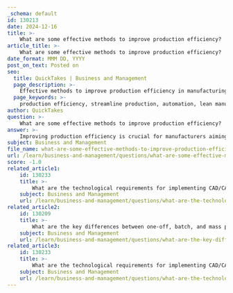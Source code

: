 ```yaml
---
_schema: default
id: 130213
date: 2024-12-16
title: >-
    What are some effective methods to improve production efficiency?
article_title: >-
    What are some effective methods to improve production efficiency?
date_format: MMM DD, YYYY
post_on_text: Posted on
seo:
  title: QuickTakes | Business and Management
  page_description: >-
    Effective methods to improve production efficiency in manufacturing including automation, lean principles, employee training, and data analytics.
  page_keywords: >-
    production efficiency, streamline production, automation, lean manufacturing, data analytics, CAD CAM, CNC machining, employee training, just-in-time production, performance analysis, continuous improvement, manufacturing productivity
author: QuickTakes
question: >-
    What are some effective methods to improve production efficiency?
answer: >-
    Improving production efficiency is crucial for manufacturers aiming to enhance productivity, reduce costs, and maintain a competitive edge. Here are some effective methods to achieve this:\n\n1. **Streamlining Production Lines**: Identifying and eliminating bottlenecks in the production process can significantly improve throughput and reduce cycle times. This involves analyzing workflows and optimizing the sequence of operations to ensure a smooth flow of materials and information.\n\n2. **Automation**: Implementing automation technologies can enhance production efficiency by reducing manual labor, minimizing errors, and increasing speed. Automation can include robotics, conveyor systems, and automated quality control processes.\n\n3. **Lean Manufacturing Principles**: Adopting lean manufacturing practices focuses on eliminating waste and improving the flow of work. This approach encourages continuous improvement and helps organizations achieve higher productivity with fewer resources.\n\n4. **Data Analytics**: Utilizing data analytics tools allows organizations to gather insights into their production processes. By analyzing performance data, manufacturers can identify inefficiencies, make data-driven decisions, and implement corrective actions to enhance productivity.\n\n5. **CAD/CAM and CNC Machining**: Employing efficient CAD/CAM programming techniques can optimize tool paths and reduce machining time. This includes using advanced features like toolpath optimization algorithms and adaptive strategies to minimize unnecessary movements and tool changes.\n\n6. **Employee Training and Engagement**: Investing in training for employees ensures that they are skilled in the latest technologies and processes. Engaged employees are more likely to contribute to continuous improvement initiatives and identify areas for efficiency gains.\n\n7. **Just-in-Time Production**: Implementing just-in-time (JIT) production strategies helps reduce inventory costs and ensures that materials are available only as needed. This approach can lead to more efficient use of resources and improved responsiveness to customer demands.\n\n8. **Regular Performance Analysis**: Continuously monitoring key performance indicators (KPIs) such as Overall Equipment Effectiveness (OEE) allows organizations to track productivity levels and identify areas for improvement. Regular analysis helps in making informed decisions and fostering a culture of continuous improvement.\n\nBy integrating these strategies, manufacturers can enhance their production efficiency, leading to reliable output, safer work environments, and improved customer satisfaction.
subject: Business and Management
file_name: what-are-some-effective-methods-to-improve-production-efficiency.md
url: /learn/business-and-management/questions/what-are-some-effective-methods-to-improve-production-efficiency
score: -1.0
related_article1:
    id: 130233
    title: >-
        What are the technological requirements for implementing CAD/CAM systems?
    subject: Business and Management
    url: /learn/business-and-management/questions/what-are-the-technological-requirements-for-implementing-cadcam-systems
related_article2:
    id: 130209
    title: >-
        What are the key differences between one-off, batch, and mass production methods?
    subject: Business and Management
    url: /learn/business-and-management/questions/what-are-the-key-differences-between-oneoff-batch-and-mass-production-methods
related_article3:
    id: 130233
    title: >-
        What are the technological requirements for implementing CAD/CAM systems?
    subject: Business and Management
    url: /learn/business-and-management/questions/what-are-the-technological-requirements-for-implementing-cadcam-systems
---
```


&nbsp;